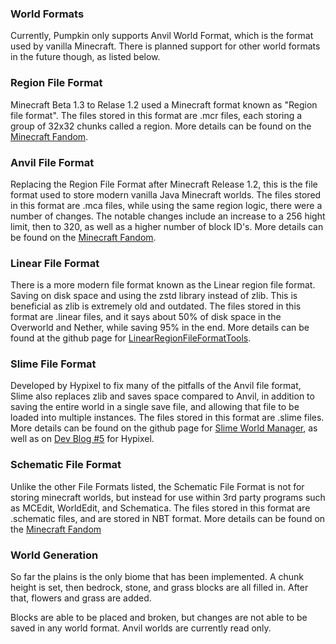 ### World Formats
Currently, Pumpkin only supports Anvil World Format, which is the format used by vanilla 
Minecraft. There is planned support for other world formats in the future though, as listed below. 

### Region File Format
Minecraft Beta 1.3 to Relase 1.2 used a Minecraft format known as "Region file format".
The files stored in this format are .mcr files, each storing a group of 32x32 chunks called a region.
More details can be found on the [Minecraft Fandom](https://minecraft.fandom.com/wiki/Region_file_format).

### Anvil File Format
Replacing the Region File Format after Minecraft Release 1.2, this is the file format used to store modern vanilla Java Minecraft worlds.
The files stored in this format are .mca files, while using the same region logic, there were a number of changes. The notable changes include an increase 
to a 256 hight limit, then to 320, as well as a higher number of block ID's.
More details can be found on the [Minecraft Fandom](https://minecraft.fandom.com/wiki/Anvil_file_format).

### Linear File Format
There is a more modern file format known as the Linear region file format. Saving on disk space and using the zstd library instead of zlib. This is beneficial as zlib is extremely old and 
outdated.
The files stored in this format are .linear files, and it says about 50% of disk space in the Overworld and Nether, while saving 95% in the end.
More details can be found at the github page for [LinearRegionFileFormatTools](https://github.com/xymb-endcrystalme/LinearRegionFileFormatTools).

### Slime File Format
Developed by Hypixel to fix many of the pitfalls of the Anvil file format, Slime also replaces zlib and saves space compared to Anvil, in addition to saving the entire world in a single save 
file, and allowing that file to be loaded into multiple instances.
The files stored in this format are .slime files.
More details can be found on the github page for [Slime World Manager](https://github.com/cijaaimee/Slime-World-Manager#:~:text=Slime%20World%20Manager%20is%20a,worlds%20faster%20and%20save%20space.), as well as on [Dev Blog #5](https://hypixel.net/threads/dev-blog-5-storing-your-skyblock-island.2190753/) for Hypixel.

### Schematic File Format
Unlike the other File Formats listed, the Schematic File Format is not for storing minecraft worlds, but instead for use within 3rd party programs such as MCEdit, WorldEdit, and Schematica. 
The files stored in this format are .schematic files, and are stored in NBT format.
More details can be found on the [Minecraft Fandom](https://minecraft.fandom.com/wiki/Schematic_file_format)


### World Generation
So far the plains is the only biome that has been implemented. 
A chunk height is set, then bedrock, stone, and grass blocks are all filled in. After that, flowers and grass are added.

Blocks are able to be placed and broken, but changes are not able to be saved in any world format. Anvil worlds are currently read only.
